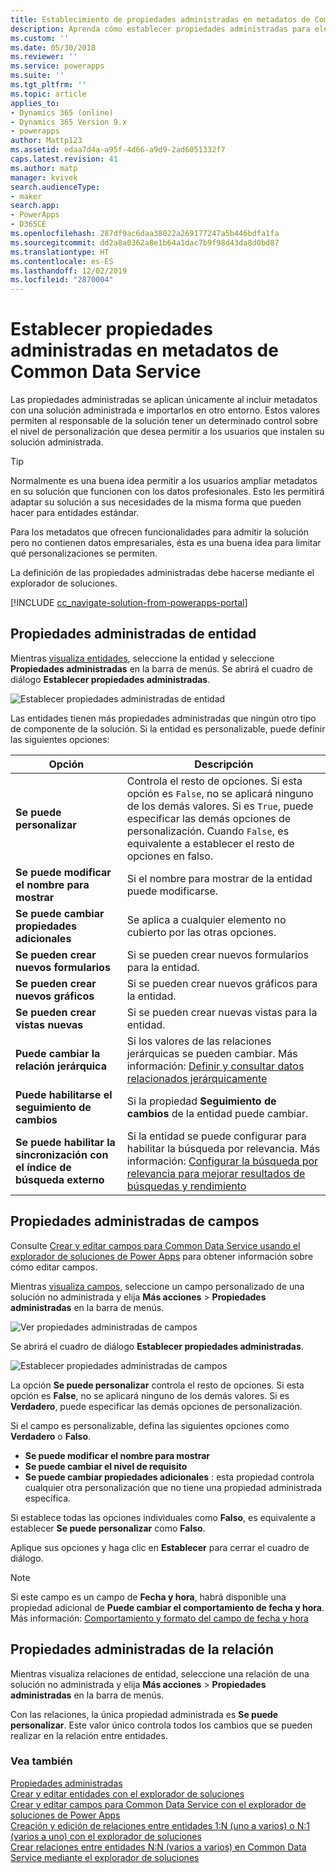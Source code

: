 ```yaml
---
title: Establecimiento de propiedades administradas en metadatos de Common Data Service | MicrosoftDocs
description: Aprenda cómo establecer propiedades administradas para elementos de metadatos en una solución
ms.custom: ''
ms.date: 05/30/2018
ms.reviewer: ''
ms.service: powerapps
ms.suite: ''
ms.tgt_pltfrm: ''
ms.topic: article
applies_to:
- Dynamics 365 (online)
- Dynamics 365 Version 9.x
- powerapps
author: Mattp123
ms.assetid: edaa7d4a-a95f-4d66-a9d9-2ad6051332f7
caps.latest.revision: 41
ms.author: matp
manager: kvivek
search.audienceType:
- maker
search.app:
- PowerApps
- D365CE
ms.openlocfilehash: 287df9ac6daa38022a269177247a5b446bdfa1fa
ms.sourcegitcommit: dd2a8a0362a8e1b64a1dac7b9f98d43da8d0bd87
ms.translationtype: HT
ms.contentlocale: es-ES
ms.lasthandoff: 12/02/2019
ms.locfileid: "2870004"
---
```

# <a name="set-managed-properties-in-common-data-service-metadata"></a>Establecer propiedades administradas en metadatos de Common Data Service 

Las propiedades administradas se aplican únicamente al incluir metadatos con una solución administrada e importarlos en otro entorno. Estos valores permiten al responsable de la solución tener un determinado control sobre el nivel de personalización que desea permitir a los usuarios que instalen su solución administrada. 

> [!TIP]
> Normalmente es una buena idea permitir a los usuarios ampliar metadatos en su solución que funcionen con los datos profesionales. Esto les permitirá adaptar su solución a sus necesidades de la misma forma que pueden hacer para entidades estándar.
>
>Para los metadatos que ofrecen funcionalidades para admitir la solución pero no contienen datos empresariales, ésta es una buena idea para limitar qué personalizaciones se permiten.

La definición de las propiedades administradas debe hacerse mediante el explorador de soluciones.

[!INCLUDE [cc_navigate-solution-from-powerapps-portal](../../includes/cc_navigate-solution-from-powerapps-portal.md)]

## <a name="entity-managed-properties"></a>Propiedades administradas de entidad

Mientras [visualiza entidades](create-edit-entities-solution-explorer.md#view-entities), seleccione la entidad y seleccione **Propiedades administradas** en la barra de menús.  Se abrirá el cuadro de diálogo **Establecer propiedades administradas**.

![Establecer propiedades administradas de entidad](media/set-managed-properties.png)
  
Las entidades tienen más propiedades administradas que ningún otro tipo de componente de la solución. Si la entidad es personalizable, puede definir las siguientes opciones:  

|Opción|Descripción|
|--|--|
|**Se puede personalizar** |Controla el resto de opciones. Si esta opción es `False`, no se aplicará ninguno de los demás valores. Si es `True`, puede especificar las demás opciones de personalización. Cuando `False`, es equivalente a establecer el resto de opciones en falso.|
|**Se puede modificar el nombre para mostrar**|Si el nombre para mostrar de la entidad puede modificarse.|
|**Se puede cambiar propiedades adicionales** |Se aplica a cualquier elemento no cubierto por las otras opciones.|
|**Se pueden crear nuevos formularios**|Si se pueden crear nuevos formularios para la entidad.|
|**Se pueden crear nuevos gráficos**|Si se pueden crear nuevos gráficos para la entidad.|
|**Se pueden crear vistas nuevas** |Si se pueden crear nuevas vistas para la entidad.|
|**Puede cambiar la relación jerárquica**|Si los valores de las relaciones jerárquicas se pueden cambiar. Más información: [Definir y consultar datos relacionados jerárquicamente](define-query-hierarchical-data.md)|
|**Puede habilitarse el seguimiento de cambios** |Si la propiedad **Seguimiento de cambios** de la entidad puede cambiar.|
|**Se puede habilitar la sincronización con el índice de búsqueda externo** |Si la entidad se puede configurar para habilitar la búsqueda por relevancia. Más información: [Configurar la búsqueda por relevancia para mejorar resultados de búsquedas y rendimiento](/dynamics365/customer-engagement/admin/configure-relevance-search-organization) |

## <a name="field-managed-properties"></a>Propiedades administradas de campos

Consulte [Crear y editar campos para Common Data Service usando el explorador de soluciones de Power Apps](create-edit-field-solution-explorer.md) para obtener información sobre cómo editar campos.

Mientras [visualiza campos](create-edit-field-solution-explorer.md#view-fields), seleccione un campo personalizado de una solución no administrada y elija **Más acciones** >  **Propiedades administradas** en la barra de menús.

![Ver propiedades administradas de campos](media/view-field-managed-properties-solution-explorer.png)  
  
Se abrirá el cuadro de diálogo **Establecer propiedades administradas**.

![Establecer propiedades administradas de campos](media/set-field-managed-property.png)

La opción **Se puede personalizar** controla el resto de opciones. Si esta opción es **False**, no se aplicará ninguno de los demás valores. Si es **Verdadero**, puede especificar las demás opciones de personalización.  
  
Si el campo es personalizable, defina las siguientes opciones como **Verdadero** o **Falso**.  
  
- **Se puede modificar el nombre para mostrar**
- **Se puede cambiar el nivel de requisito** 
- **Se puede cambiar propiedades adicionales** : esta propiedad controla cualquier otra personalización que no tiene una propiedad administrada específica.

Si establece todas las opciones individuales como **Falso**, es equivalente a establecer **Se puede personalizar** como **Falso**.  

Aplique sus opciones y haga clic en **Establecer** para cerrar el cuadro de diálogo.

> [!NOTE]
> Si este campo es un campo de **Fecha y hora**, habrá disponible una propiedad adicional de **Puede cambiar el comportamiento de fecha y hora**. Más información: [Comportamiento y formato del campo de fecha y hora](behavior-format-date-time-field.md)

## <a name="relationship-managed-properties"></a>Propiedades administradas de la relación

Mientras visualiza relaciones de entidad, seleccione una relación de una solución no administrada y elija **Más acciones** > **Propiedades administradas** en la barra de menús.
  
Con las relaciones, la única propiedad administrada es **Se puede personalizar**. Este valor único controla todos los cambios que se pueden realizar en la relación entre entidades. 


### <a name="see-also"></a>Vea también

[Propiedades administradas](solutions-overview.md#managed-properties)<br />
[Crear y editar entidades con el explorador de soluciones](create-edit-entities-solution-explorer.md)<br />
[Crear y editar campos para Common Data Service con el explorador de soluciones de Power Apps](create-edit-field-solution-explorer.md)<br />
[Creación y edición de relaciones entre entidades 1:N (uno a varios) o N:1 (varios a uno) con el explorador de soluciones](create-edit-1n-relationships-solution-explorer.md)<br />
[Crear relaciones entre entidades N:N (varios a varios) en Common Data Service mediante el explorador de soluciones](create-edit-nn-relationships-solution-explorer.md)
